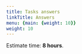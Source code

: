 ```yaml
---
title: Tasks answers
linkTitle: Answers
menu: {main: {weight: 10}}
weight: 10
---
```


Estimate time: **8 hours**.
